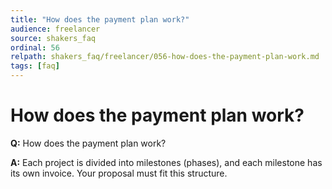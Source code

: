 ```yaml
---
title: "How does the payment plan work?"
audience: freelancer
source: shakers_faq
ordinal: 56
relpath: shakers_faq/freelancer/056-how-does-the-payment-plan-work.md
tags: [faq]
---
```


# How does the payment plan work?

**Q:** How does the payment plan work?

**A:** Each project is divided into milestones (phases), and each milestone has its own invoice.
Your proposal must fit this structure.
